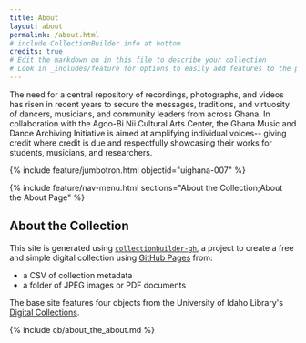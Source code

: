 ```yaml
---
title: About
layout: about
permalink: /about.html
# include CollectionBuilder info at bottom
credits: true
# Edit the markdown on in this file to describe your collection
# Look in _includes/feature for options to easily add features to the page
---
```


The need for a central repository of recordings, photographs, and videos has risen in recent years to secure the messages, traditions, and virtuosity of dancers, musicians, and community leaders from across Ghana. In collaboration with the Agoo-Bi Nii Cultural Arts Center, the Ghana Music and Dance Archiving Initiative is aimed at amplifying individual voices-- giving credit where credit is due and respectfully showcasing their works for students, musicians, and researchers.

{% include feature/jumbotron.html objectid="uighana-007" %}

{% include feature/nav-menu.html sections="About the Collection;About the About Page" %}

## About the Collection

This site is generated using [`collectionbuilder-gh`](https://collectionbuilding.github.io/gh/), a project to create a free and simple digital collection using [GitHub Pages](https://pages.github.com/) from: 

- a CSV of collection metadata
- a folder of JPEG images or PDF documents

The base site features four objects from the University of Idaho Library's [Digital Collections](https://www.lib.uidaho.edu/digital). 

<!-- IMPORTANT!!! DELETE this comment and the include below when you are finished editing this page for your collection. The include below introduces about page features. They will show up on your collection's about page until you delete it.  -->
{% include cb/about_the_about.md %} 
